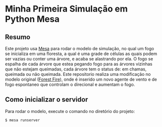 Minha Primeira Simulação em Python Mesa
=========================================
Resumo
------------

Este projeto usa [Mesa](https://github.com/projectmesa/mesa) para rodar o modelo de simulação, no qual um fogo se inicializa em uma floresta, a qual é uma grade de células as quais podem ser vazias ou conter uma árvore, e acaba se alastrando por ela. O fogo se espalha de cada árvore que estea pegando fogo para as árvores vizinhas que não estejam queimadas, cada árvore tem o status de: em chamas, queimada ou não queimada. Este repositorio realiza uma modificação no modelo original ([Forest Fire](https://github.com/projectmesa/mesa/tree/main/examples/forest_fire)), onde é inserido um novo agente de vento e de fogo espontaneo que controlam o direcional e aumentam o fogo.  

Como inicializar o servidor
------------

Para rodar o modelo, execute o comando no diretório do projeto:
```bash
$ mesa runserver
```
